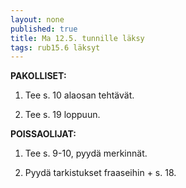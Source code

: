 ```yaml
---
layout: none
published: true
title: Ma 12.5. tunnille läksy
tags: rub15.6 läksyt
---
```

**PAKOLLISET:**

1. Tee s. 10 alaosan tehtävät.

2. Tee s. 19 loppuun.

**POISSAOLIJAT:**

1. Tee s. 9-10, pyydä merkinnät.

2. Pyydä tarkistukset fraaseihin + s. 18.

